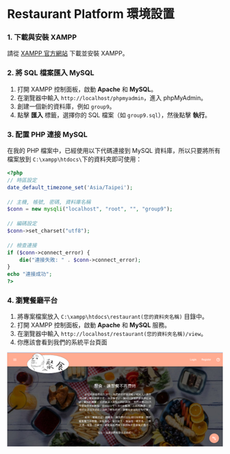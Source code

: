 # Restaurant Platform 環境設置

### 1. 下載與安裝 XAMPP

請從 [XAMPP 官方網站](https://www.apachefriends.org/index.html) 下載並安裝 XAMPP。

### 2. 將 SQL 檔案匯入 MySQL

1. 打開 XAMPP 控制面板，啟動 **Apache** 和 **MySQL**。
2. 在瀏覽器中輸入 `http://localhost/phpmyadmin`，進入 phpMyAdmin。
3. 創建一個新的資料庫，例如 `group9`。
4. 點擊 **匯入** 標籤，選擇你的 SQL 檔案（如 `group9.sql`），然後點擊 **執行**。

### 3. 配置 PHP 連接 MySQL

在我的 PHP 檔案中，已經使用以下代碼連接到 MySQL 資料庫，所以只要將所有檔案放到 `C:\xampp\htdocs\`下的資料夾即可使用：

```php
<?php
// 時區設定
date_default_timezone_set('Asia/Taipei');

// 主機, 帳號, 密碼, 資料庫名稱
$conn = new mysqli("localhost", "root", "", "group9");

// 編碼設定
$conn->set_charset("utf8");

// 檢查連接
if ($conn->connect_error) {
    die("連接失敗: " . $conn->connect_error);
}
echo "連接成功";
?>
```
### 4. 瀏覽餐廳平台

1. 將專案檔案放入 `C:\xampp\htdocs\restaurant(您的資料夾名稱)` 目錄中。
2. 打開 XAMPP 控制面板，啟動 **Apache** 和 **MySQL** 服務。
3. 在瀏覽器中輸入 `http://localhost/restaurant(您的資料夾名稱)/view`。
4. 你應該會看到我們的系統平台頁面
   
![Restaurant Platform View](platform_view.png)
